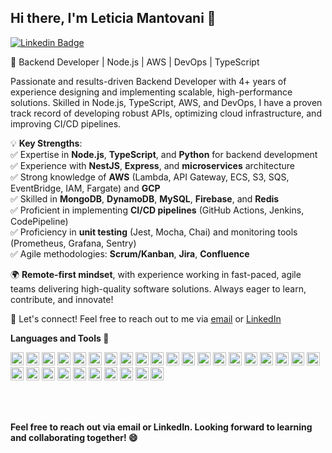 ## Hi there, I'm Leticia Mantovani 👋

[![Linkedin Badge](https://img.shields.io/badge/-LinkedIn-blue?style=flat-square&logo=Linkedin&logoColor=white&link=https://www.linkedin.com/in/leticia-mantovani-a61356161/)](https://www.linkedin.com/in/leticia-mantovani-a61356161/)  

🚀 Backend Developer | Node.js | AWS | DevOps | TypeScript  

Passionate and results-driven Backend Developer with 4+ years of experience designing and implementing scalable, high-performance solutions. Skilled in Node.js, TypeScript, AWS, and DevOps, I have a proven track record of developing robust APIs, optimizing cloud infrastructure, and improving CI/CD pipelines.  

💡 **Key Strengths**:  
✅ Expertise in **Node.js**, **TypeScript**, and **Python** for backend development  
✅ Experience with **NestJS**, **Express**, and **microservices** architecture  
✅ Strong knowledge of **AWS** (Lambda, API Gateway, ECS, S3, SQS, EventBridge, IAM, Fargate) and **GCP**  
✅ Skilled in **MongoDB**, **DynamoDB**, **MySQL**, **Firebase**, and **Redis**  
✅ Proficient in implementing **CI/CD pipelines** (GitHub Actions, Jenkins, CodePipeline)  
✅ Proficiency in **unit testing** (Jest, Mocha, Chai) and monitoring tools (Prometheus, Grafana, Sentry)  
✅ Agile methodologies: **Scrum/Kanban**, **Jira**, **Confluence**  

🌍 **Remote-first mindset**, with experience working in fast-paced, agile teams delivering high-quality software solutions. Always eager to learn, contribute, and innovate!  

📩 Let's connect! Feel free to reach out to me via [email](mailto:leticiamantovani159@gmail.com) or [LinkedIn](https://www.linkedin.com/in/leticia-mantovani-a61356161/)  


**Languages and Tools 🚀**

<a href="https://www.typescriptlang.org/" title="Typescript"><img src="https://github.com/tomchen/stack-icons/blob/master/logos/typescript-icon.svg" alt="Typescript" width="21px" height="21px"></a>
<a href="https://developer.mozilla.org/en-US/docs/Web/JavaScript" title="JavaScript"><img src="https://github.com/tomchen/stack-icons/blob/master/logos/javascript.svg" alt="JavaScript" width="21px" height="21px"></a>
<a href="https://www.python.org" title="Python"><img src="https://github.com/tomchen/stack-icons/blob/master/logos/python.svg" alt="Python" width="21px" height="21px"></a>
<a href="https://reactjs.org/" title="React"><img src="https://github.com/tomchen/stack-icons/blob/master/logos/react.svg" alt="React" width="21px" height="21px"></a>
<a href="https://www.w3.org/TR/CSS/" title="CSS3"><img src="https://github.com/tomchen/stack-icons/blob/master/logos/css-3.svg" alt="CSS3" width="21px" height="21px"></a>
<a href="https://styled-components.com" title="Styled Components"><img src="https://github.com/styled-components/brand/blob/master/styled-components.png" alt="Styled Components" width="21px" height="21px"></a>
<a href="https://tailwindcss.com" title="Tailwind CSS"><img src="https://github.com/tomchen/stack-icons/blob/master/logos/tailwindcss-icon.svg" alt="Tailwind CSS" width="21px" height="21px"></a>
<a href="https://sass-lang.com/" title="Sass"><img src="https://github.com/tomchen/stack-icons/blob/master/logos/sass.svg" alt="Sass" width="21px" height="21px"></a>
<a href="https://www.w3.org/TR/html5/" title="HTML5"><img src="https://github.com/tomchen/stack-icons/blob/master/logos/html-5.svg" alt="HTML5" width="21px" height="21px"></a>
<a href="https://nodejs.org/" title="Node.js"><img src="https://github.com/tomchen/stack-icons/blob/master/logos/nodejs-icon.svg" alt="Node.js" width="21px" height="21px"></a>
<a href="https://expressjs.com/" title="Express"><img src="https://github.com/tomchen/stack-icons/blob/master/logos/express.svg" alt="Express" width="21px" height="21px"></a>
<a href="https://sequelize.org" title="Sequelize"><img src="https://github.com/tomchen/stack-icons/blob/master/logos/sequelize.svg" alt="Sequelize" width="21px" height="21px"></a>
<a href="https://www.mongodb.org/" title="MongoDB"><img src="https://github.com/tomchen/stack-icons/blob/master/logos/mongodb-icon.svg" alt="MongoDB" width="21px" height="21px"></a>
<a href="https://www.postgresql.org" title="PostgreSQL"><img src="https://github.com/tomchen/stack-icons/blob/master/logos/postgresql.svg" alt="PostgreSQL" width="21px" height="21px"></a>
<a href="https://graphql.org/" title="GraphQL"><img src="https://github.com/tomchen/stack-icons/blob/master/logos/graphql.svg" alt="GraphQL" width="21px" height="21px"></a>
<a href="https://www.docker.com/" title="docker"><img src="https://github.com/tomchen/stack-icons/blob/master/logos/docker-icon.svg" alt="docker" width="21px" height="21px"></a>
<a href="https://www.jenkins.io" title="Jenkins"><img src="https://github.com/tomchen/stack-icons/blob/master/logos/jenkins.svg" alt="Jenkins" width="21px" height="21px"></a>
<a href="https://nextjs.org" title="Next.js"><img src="https://github.com/tomchen/stack-icons/blob/master/logos/nextjs.svg" alt="Next.js" width="21px" height="21px"></a>
<a href="https://git-scm.com/" title="Git"><img src="https://github.com/tomchen/stack-icons/blob/master/logos/git-icon.svg" alt="Git" width="21px" height="21px"></a>
<a href="https://www.npmjs.com/" title="NPM"><img src="https://github.com/tomchen/stack-icons/blob/master/logos/npm.svg" alt="NPM" width="21px" height="21px"></a>
<a href="https://yarnpkg.com/" title="Yarn"><img src="https://github.com/tomchen/stack-icons/blob/master/logos/yarn.svg" alt="Yarn" width="21px" height="21px"></a>
<a href="https://eslint.org/" title="ESLint"><img src="https://github.com/tomchen/stack-icons/blob/master/logos/eslint.svg" alt="ESLint" width="21px" height="21px"></a>
<a href="https://prettier.io/" title="Prettier"><img src="https://github.com/tomchen/stack-icons/blob/master/logos/prettier.svg" alt="Prettier" width="21px" height="21px"></a>
<a href="https://jestjs.io/" title="Jest"><img src="https://github.com/tomchen/stack-icons/blob/master/logos/jest.svg" alt="Jest" width="21px" height="21px"></a>
<a href="https://code.visualstudio.com/" title="Visual Studio Code"><img src="https://github.com/tomchen/stack-icons/blob/master/logos/visual-studio-code.svg" alt="Visual Studio Code" width="21px" height="21px"></a>
<a href="https://aws.amazon.com" ><img src="https://raw.githubusercontent.com/tomchen/stack-icons/634d5c036a2a7ca0115c94ab2ce86c7e79e01e13/logos/aws.svg" alt="AWS" width="21px" height="21px"></a>
<a href="https://console.cloud.google.com" ><img src="https://raw.githubusercontent.com/tomchen/stack-icons/634d5c036a2a7ca0115c94ab2ce86c7e79e01e13/logos/google-cloud-platform.svg" alt="GCP" width="21px" height="21px"></a>
<a href="https://www.mysql.com/" title="MySQL"><img src="https://github.com/tomchen/stack-icons/blob/master/logos/mysql.svg" alt="MySQL" width="21px" height="21px"></a>
<a href="https://firebase.google.com/" title="Firebase"><img src="https://github.com/tomchen/stack-icons/blob/master/logos/firebase.svg" alt="Firebase" width="21px" height="21px"></a>
<a href="https://redis.io/" title="Redis"><img src="https://github.com/tomchen/stack-icons/blob/master/logos/redis.svg" alt="Redis" width="21px" height="21px"></a>


###

<br clear="both">

###

**Feel free to reach out via email or LinkedIn. Looking forward to learning and collaborating together! 😄**
